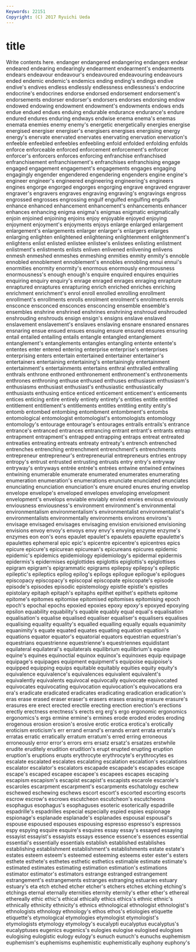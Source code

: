 ```yaml
---
Keywords: 22151 
Copyright: (C) 2017 Ryuichi Ueda
---
```


# title

Write contents here.
endanger endangered endangering
endangers endear endeared endearing endearingly endearment endearment's endearments endears endeavour
endeavour's endeavoured endeavouring endeavours ended endemic endemic's endemics ending ending's
endings endive endive's endives endless endlessly endlessness endlessness's endocrine endocrine's
endocrines endorse endorsed endorsement endorsement's endorsements endorser endorser's endorsers endorses
endorsing endow endowed endowing endowment endowment's endowments endows ends endue
endued endues enduing endurable endurance endurance's endure endured endures enduring
endways endwise enema enema's enemas enemata enemies enemy enemy's energetic
energetically energies energise energised energiser energiser's energisers energises energising energy
energy's enervate enervated enervates enervating enervation enervation's enfeeble enfeebled enfeebles
enfeebling enfold enfolded enfolding enfolds enforce enforceable enforced enforcement enforcement's
enforcer enforcer's enforcers enforces enforcing enfranchise enfranchised enfranchisement enfranchisement's enfranchises
enfranchising engage engaged engagement engagement's engagements engages engaging engagingly engender
engendered engendering engenders engine engine's engineer engineer's engineered engineering engineering's
engineers engines engorge engorged engorges engorging engrave engraved engraver engraver's
engravers engraves engraving engraving's engravings engross engrossed engrosses engrossing engulf
engulfed engulfing engulfs enhance enhanced enhancement enhancement's enhancements enhancer enhances
enhancing enigma enigma's enigmas enigmatic enigmatically enjoin enjoined enjoining enjoins
enjoy enjoyable enjoyed enjoying enjoyment enjoyment's enjoyments enjoys enlarge enlarged
enlargement enlargement's enlargements enlarger enlarger's enlargers enlarges enlarging enlighten enlightened
enlightening enlightenment enlightenment's enlightens enlist enlisted enlistee enlistee's enlistees enlisting
enlistment enlistment's enlistments enlists enliven enlivened enlivening enlivens enmesh enmeshed
enmeshes enmeshing enmities enmity enmity's ennoble ennobled ennoblement ennoblement's ennobles
ennobling ennui ennui's enormities enormity enormity's enormous enormously enormousness enormousness's
enough enough's enquire enquired enquires enquiries enquiring enquiry enquiry's enrage
enraged enrages enraging enrapture enraptured enraptures enrapturing enrich enriched enriches
enriching enrichment enrichment's enrol enroll enrolled enrolling enrollment enrollment's enrollments
enrolls enrolment enrolment's enrolments enrols ensconce ensconced ensconces ensconcing ensemble
ensemble's ensembles enshrine enshrined enshrines enshrining enshroud enshrouded enshrouding enshrouds
ensign ensign's ensigns enslave enslaved enslavement enslavement's enslaves enslaving ensnare
ensnared ensnares ensnaring ensue ensued ensues ensuing ensure ensured ensures
ensuring entail entailed entailing entails entangle entangled entanglement entanglement's entanglements
entangles entangling entente entente's ententes enter entered entering enterprise enterprise's
enterprises enterprising enters entertain entertained entertainer entertainer's entertainers entertaining entertaining's
entertainingly entertainment entertainment's entertainments entertains enthral enthralled enthralling enthrals enthrone
enthroned enthronement enthronement's enthronements enthrones enthroning enthuse enthused enthuses enthusiasm
enthusiasm's enthusiasms enthusiast enthusiast's enthusiastic enthusiastically enthusiasts enthusing entice enticed
enticement enticement's enticements entices enticing entire entirely entirety entirety's entities
entitle entitled entitlement entitlement's entitlements entitles entitling entity entity's entomb
entombed entombing entombment entombment's entombs entomological entomologist entomologist's entomologists entomology
entomology's entourage entourage's entourages entrails entrails's entrance entrance's entranced entrances
entrancing entrant entrant's entrants entrap entrapment entrapment's entrapped entrapping entraps
entreat entreated entreaties entreating entreats entreaty entreaty's entrench entrenched entrenches
entrenching entrenchment entrenchment's entrenchments entrepreneur entrepreneur's entrepreneurial entrepreneurs entries entropy
entropy's entrust entrusted entrusting entrusts entry entry's entryway entryway's entryways
entrée entrée's entrées entwine entwined entwines entwining enumerable enumerate enumerated
enumerates enumerating enumeration enumeration's enumerations enunciate enunciated enunciates enunciating enunciation
enunciation's enure enured enures enuring envelop envelope envelope's enveloped envelopes
enveloping envelopment envelopment's envelops enviable enviably envied envies envious enviously
enviousness enviousness's environment environment's environmental environmentalism environmentalism's environmentalist environmentalist's environmentalists
environmentally environments environs environs's envisage envisaged envisages envisaging envision envisioned
envisioning envisions envoy envoy's envoys envy envy's envying enzyme enzyme's
enzymes eon eon's eons epaulet epaulet's epaulets epaulette epaulette's epaulettes
ephemeral epic epic's epicentre epicentre's epicentres epics epicure epicure's epicurean
epicurean's epicureans epicures epidemic epidemic's epidemics epidemiology epidemiology's epidermal epidermis
epidermis's epidermises epiglottides epiglottis epiglottis's epiglottises epigram epigram's epigrammatic epigrams
epilepsy epilepsy's epileptic epileptic's epileptics epilog epilog's epilogs epilogue epilogue's
epilogues episcopacy episcopacy's episcopal episcopate episcopate's episode episode's episodes episodic
epistemology epistle epistle's epistles epistolary epitaph epitaph's epitaphs epithet epithet's
epithets epitome epitome's epitomes epitomise epitomised epitomises epitomising epoch epoch's
epochal epochs epoxied epoxies epoxy epoxy's epoxyed epoxying epsilon equability
equability's equable equably equal equal's equalisation equalisation's equalise equalised equaliser
equaliser's equalisers equalises equalising equality equality's equalled equalling equally equals
equanimity equanimity's equate equated equates equating equation equation's equations equator
equator's equatorial equators equestrian equestrian's equestrians equestrienne equestrienne's equestriennes equidistant
equilateral equilateral's equilaterals equilibrium equilibrium's equine equine's equines equinoctial equinox
equinox's equinoxes equip equipage equipage's equipages equipment equipment's equipoise equipoise's
equipped equipping equips equitable equitably equities equity equity's equivalence equivalence's
equivalences equivalent equivalent's equivalently equivalents equivocal equivocally equivocate equivocated equivocates
equivocating equivocation equivocation's equivocations era era's eradicate eradicated eradicates eradicating
eradication eradication's eras erase erased eraser eraser's erasers erases erasing
erasure erasure's erasures ere erect erected erectile erecting erection erection's
erections erectly erectness erectness's erects erg erg's ergo ergonomic ergonomics
ergonomics's ergs ermine ermine's ermines erode eroded erodes eroding erogenous
erosion erosion's erosive erotic erotica erotica's erotically eroticism eroticism's err
errand errand's errands errant errata errata's erratas erratic erratically erratum
erratum's erred erring erroneous erroneously error error's errors errs ersatz
ersatz's ersatzes erstwhile erudite eruditely erudition erudition's erupt erupted erupting
eruption eruption's eruptions erupts erythrocyte erythrocyte's erythrocytes es escalate escalated
escalates escalating escalation escalation's escalations escalator escalator's escalators escapade escapade's
escapades escape escape's escaped escapee escapee's escapees escapes escaping escapism
escapism's escapist escapist's escapists escarole escarole's escaroles escarpment escarpment's escarpments
eschatology eschew eschewed eschewing eschews escort escort's escorted escorting escorts
escrow escrow's escrows escutcheon escutcheon's escutcheons esophagus esophagus's esophaguses esoteric
esoterically espadrille espadrille's espadrilles especial especially espied espies espionage espionage's
esplanade esplanade's esplanades espousal espousal's espouse espoused espouses espousing espresso
espresso's espressos espy espying esquire esquire's esquires essay essay's essayed
essaying essayist essayist's essayists essays essence essence's essences essential essential's
essentially essentials establish established establishes establishing establishment establishment's establishments estate
estate's estates esteem esteem's esteemed esteeming esteems ester ester's esters
esthete esthete's esthetes esthetic esthetics estimable estimate estimate's estimated estimates
estimating estimation estimation's estimations estimator estimator's estimators estrange estranged estrangement
estrangement's estrangements estranges estranging estuaries estuary estuary's eta etch etched
etcher etcher's etchers etches etching etching's etchings eternal eternally eternities
eternity eternity's ether ether's ethereal ethereally ethic ethic's ethical ethically
ethics ethics's ethnic ethnic's ethnically ethnicity ethnicity's ethnics ethnological ethnologist
ethnologist's ethnologists ethnology ethnology's ethos ethos's etiologies etiquette etiquette's etymological
etymologies etymologist etymologist's etymologists etymology etymology's eucalypti eucalyptus eucalyptus's eucalyptuses
eugenics eugenics's eulogies eulogise eulogised eulogises eulogising eulogistic eulogy eulogy's
eunuch eunuch's eunuchs euphemism euphemism's euphemisms euphemistic euphemistically euphony euphony's
